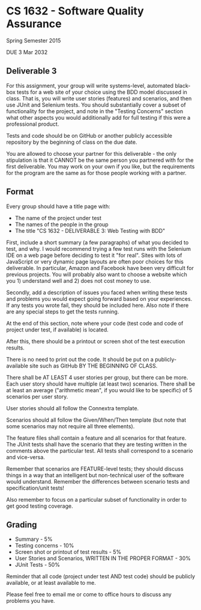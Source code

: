 # CS 1632 - Software Quality Assurance
Spring Semester 2015

DUE 3 Mar 2032

## Deliverable 3

For this assignment, your group will write systems-level, automated black-box tests for a web site of your choice using the BDD model discussed in class.  That is, you will write user stories (features) and scenarios, and then use JUnit and Selenium tests.  You should substantially cover a subset of functionality for the project, and note in the "Testing Concerns" section what other aspects you would additionally add for full testing if this were a professional product.

Tests and code should be on GitHub or another publicly accessible repository by the beginning of class on the due date.

You are allowed to choose your partner for this deliverable - the only stipulation is that it CANNOT be the same person you partnered with for the first deliverable.  You may work on your own if you like, but the requirements for the program are the same as for those people working with a partner.

## Format
Every group should have a title page with:
* The name of the project under test
* The names of the people in the group
* The title "CS 1632 - DELIVERABLE 3: Web Testing with BDD"

First, include a short summary (a few paragraphs) of what you decided to test, and why.  I would recommend trying a few test runs with the Selenium IDE on a web page before deciding to test it "for real".  Sites with lots of JavaScript or very dynamic page layouts are often poor choices for this deliverable.  In particular, Amazon and Facebook have been very difficult for previous projects.  You will probably also want to choose a website which you 1) understand well and 2) does not cost money to use.

Secondly, add a description of issues you faced when writing these tests and problems you would expect going forward based on your experiences.  If any tests you wrote fail, they should be included here.  Also note if there are any special steps to get the tests running.

At the end of this section, note where your code (test code and code of project under test, if available) is located.  

After this, there should be a printout or screen shot of the test execution results.

There is no need to print out the code.  It should be put on a publicly-available site such as GitHub BY THE BEGINNING OF CLASS.

There shall be AT LEAST 4 user stories per group, but there can be more.  Each user story should have multiple (at least two) scenarios.  There shall be at least an average ("arithmetic mean", if you would like to be specific) of 5 scenarios per user story.  

User stories should all follow the Connextra template.

Scenarios should all follow the Given/When/Then template (but note that some scenarios may not require all three elements).

The feature files shall contain a feature and all scenarios for that feature.  The JUnit tests shall have the scenario that they are testing written in the comments above the particular test.  All tests shall correspond to a scenario and vice-versa.

Remember that scenarios are FEATURE-level tests; they should discuss things in a way that an intelligent but non-technical user of the software would understand.  Remember the differences between scenario tests and specification/unit tests!

Also remember to focus on a particular subset of functionality in order to get good testing coverage.

## Grading
* Summary - 5%
* Testing concerns - 10% 
* Screen shot or printout of test results - 5%
* User Stories and Scenarios, WRITTEN IN THE PROPER FORMAT - 30%
* JUnit Tests - 50%

Reminder that all code (project under test AND test code) should be publicly available, or at least available to me.

Please feel free to email me or come to office hours to discuss any problems you have. 
 
